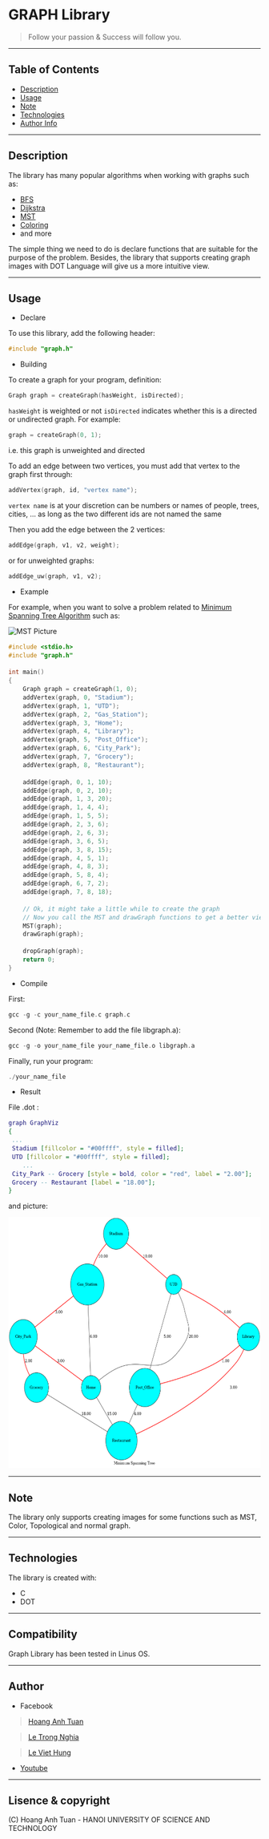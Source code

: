 # GRAPH Library

> Follow your passion & Success will follow you.
---

## Table of Contents

- [Description](#description)
- [Usage](#usage)
- [Note](#note)
- [Technologies](#technologies)
- [Author Info](#author-info)

---

## Description

The library has many popular algorithms when working with graphs such as:

- [BFS](https://en.wikipedia.org/wiki/Breadth-first_search)
- [Dijkstra](https://en.wikipedia.org/wiki/Dijkstra%27s_algorithm)
- [MST](https://en.wikipedia.org/wiki/Minimum_spanning_tree)
- [Coloring](https://en.wikipedia.org/wiki/Graph_coloring)
- and more

The simple thing we need to do is declare functions that are suitable for the purpose of the problem. Besides, the library that supports creating graph images with DOT Language will give us a more intuitive view.

---

## Usage

- Declare

To use this library, add the following header:

```C
#include "graph.h"
```

- Building

To create a graph for your program, definition:

```C
Graph graph = createGraph(hasWeight, isDirected);
```

`hasWeight` is weighted or not
`isDirected` indicates whether this is a directed or undirected graph.
For example:

```C
graph = createGraph(0, 1);
```

i.e. this graph is unweighted and directed

To add an edge between two vertices, you must add that vertex to the graph first through:

```C
addVertex(graph, id, "vertex name");   
```

`vertex name` is at your discretion can be numbers or names of people, trees, cities, ... as long as the two different ids are not named the same

Then you add the edge between the 2 vertices:

```C
addEdge(graph, v1, v2, weight);
```

or for unweighted graphs:

```C
addEdge_uw(graph, v1, v2);
```

- Example

For example, when you want to solve a problem related to [Minimum Spanning Tree Algorithm](https://en.wikipedia.org/wiki/Minimum_spanning_tree) such as:

![MST Picture](https://d2vlcm61l7u1fs.cloudfront.net/media%2F940%2F94099b15-c56f-4e47-be98-33840ef79a4e%2FphpWVn1g3.png)

```C
#include <stdio.h>
#include "graph.h"

int main()
{
    Graph graph = createGraph(1, 0);
    addVertex(graph, 0, "Stadium");
    addVertex(graph, 1, "UTD");
    addVertex(graph, 2, "Gas_Station");
    addVertex(graph, 3, "Home");
    addVertex(graph, 4, "Library");
    addVertex(graph, 5, "Post_Office");
    addVertex(graph, 6, "City_Park");
    addVertex(graph, 7, "Grocery");
    addVertex(graph, 8, "Restaurant");

    addEdge(graph, 0, 1, 10);
    addEdge(graph, 0, 2, 10);
    addEdge(graph, 1, 3, 20);
    addEdge(graph, 1, 4, 4);
    addEdge(graph, 1, 5, 5);
    addEdge(graph, 2, 3, 6);
    addEdge(graph, 2, 6, 3);
    addEdge(graph, 3, 6, 5);
    addEdge(graph, 3, 8, 15);
    addEdge(graph, 4, 5, 1);
    addEdge(graph, 4, 8, 3);
    addEdge(graph, 5, 8, 4);
    addEdge(graph, 6, 7, 2);
    addEdge(graph, 7, 8, 18);

    // Ok, it might take a little while to create the graph
    // Now you call the MST and drawGraph functions to get a better view
    MST(graph);
    drawGraph(graph);
    
    dropGraph(graph);
    return 0;
}
```

- Compile

First:

```C
gcc -g -c your_name_file.c graph.c

```

Second (Note: Remember to add the file libgraph.a):

```C
gcc -g -o your_name_file your_name_file.o libgraph.a

```

Finally, run your program:

```C
./your_name_file
```

- Result

File .dot :

```DOT
graph GraphViz
{
 ...
 Stadium [fillcolor = "#00ffff", style = filled];
 UTD [fillcolor = "#00ffff", style = filled];
    ...
 City_Park -- Grocery [style = bold, color = "red", label = "2.00"];
 Grocery -- Restaurant [label = "18.00"];
}
```

and picture:

<img src = "https://raw.githubusercontent.com/Z-techIT/Graph-Library/master/GraphViz001.png" width = "700" height = "500"/>

---

## Note

The library only supports creating images for some functions such as MST, Color, Topological and normal graph.

---

## Technologies

The library is created with:

- C
- DOT

---

## Compatibility

Graph Library has been tested in Linus OS.

---

## Author

- Facebook

>[Hoang Anh Tuan](https://www.facebook.com/profile.php?id=100024788042491)

> [Le Trong Nghia](https://www.facebook.com/Wer.bin.ich.229)

>[Le Viet Hung](https://www.facebook.com/viethung2209)

- [Youtube](https://www.youtube.com/channel/UCJK1BtLEo5dA5OuhqiZRgKA)

---

## Lisence & copyright

(C) Hoang Anh Tuan - HANOI UNIVERSITY OF SCIENCE AND TECHNOLOGY
